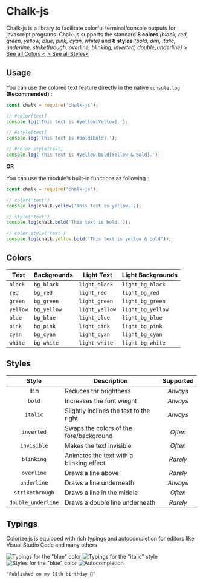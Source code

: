 # Chalk-js

Chalk-js is a library to facilitate colorful terminal/console outputs for javascript programs.
Chalk-js supports the standard **8 colors** *(black, red, green, yellow, blue, pink, cyan, white)*
and **8 styles** *(bold, dim, italic, underline, strikethrough, overline, blinking, inverted, double_underline)*
[> See all Colors <](#colors) [> See all Styles<](#styles)
## Usage

You can use the colored text feature directly in the native `console.log` **(Recommended)** : 
```js
const chalk = require('chalk-js');

// #color[text]
console.log('This text is #yellow[Yellow].');

// #style[text]
console.log('This text is #bold[Bold].');

// #color.style[text]
console.log('This text is #yellow.bold[Yellow & Bold].');
```
**OR**

You can use the module's built-in functions as following :
```js
const chalk = require('chalk-js');

// color('text')
console.log(chalk.yellow('This text is yellow.'));

// style('text')
console.log(chalk.bold('This text is bold.'));

// color.style('text')
console.log(chalk.yellow.bold('This text is yellow & bold'));
```

## Colors

| Text     | Backgrounds | Light Text     | Light Backgrounds |
| -------- | ----------- | -------------- | ----------------- |
| `black`  | `bg_black`  | `light_black`  | `light_bg_black`  |
| `red`    | `bg_red`    | `light_red`    | `light_bg_red`    |
| `green`  | `bg_green`  | `light_green`  | `light_bg_green`  |
| `yellow` | `bg_yellow` | `light_yellow` | `light_bg_yellow` |
| `blue`   | `bg_blue`   | `light_blue`   | `light_bg_blue`   |
| `pink`   | `bg_pink`   | `light_pink`   | `light_bg_pink`   |
| `cyan`   | `bg_cyan`   | `light_cyan`   | `light_bg_cyan`   |
| `white`  | `bg_white`  | `light_white`  | `light_bg_white`  |

## Styles

| Style              | Description                              | Supported |
| :----------------: | ---------------------------------------- | :-------: |
| `dim`              | Reduces thr brightness                   | *Always*  |
| `bold`             | Increases the font weight                | *Always*  |
| `italic`           | Slightly inclines the text to the right  | *Always*  |
| `inverted`         | Swaps the colors of the fore/background  | *Often*   |
| `invisible`        | Makes the text invisible                 | *Often*   |
| `blinking`         | Animates the text with a blinking effect | *Rarely*  |
| `overline`         | Draws a line above                       | *Rarely*  |
| `underline`        | Draws a line underneath                  | *Always*  |
| `strikethrough`    | Draws a line in the middle               | *Often*   |
| `double_underline` | Draws a double line underneath           | *Rarely*  |

## Typings

Colorize.js is equipped with rich typings and autocompletion for editors like Visual Studio Code and many others

![Typings for the "blue" color](https://i.imgur.com/oOQ6QdE.png)
![Typings for the "italic" style](https://i.imgur.com/KYLrBwC.png)
![Styles for the "blue" color](https://i.imgur.com/PFXKXNx.png)
![Autocompletion](https://i.imgur.com/nTeFVY6.png)


```css
"Published on my 18th birthday 🥳"
```